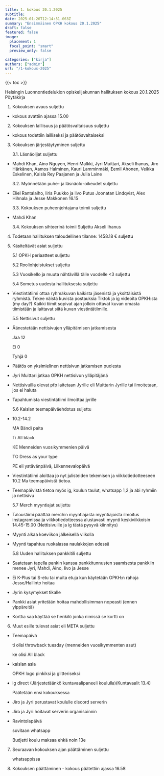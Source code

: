 ```yaml
---
title: 1. kokous 20.1.2025
subtitle: 
date: 2025-01-20T12:14:51.063Z
summary: "Ensimmäinen OPKH kokous 20.1.2025"
draft: false
featured: false
image:
  placement: 1
  focal_point: "smart"
  preview_only: false

categories: ["kirja"]
authors: ["admin"]
url: "/1-kokous-2025"
---
```

{{< toc >}}

Helsingin Luonnontiedelukion opiskelijakunnan hallituksen kokous 20.1.2025
Pöytäkirja


1. Kokouksen avaus suljettu

- kokous avattiin ajassa 15.00 

2. Kokouksen laillisuus ja päätösvaltaisuus suljettu

- kokous todettiin lailliseksi ja päätösvaltaiseksi
3. Kokouksen järjestäytyminen suljettu

	3.1. Läsnäolijat suljettu
- Mahdi Khan, Aino Nguyen, Henri Malkki, Jyri Muittari, Akseli Ihanus, Jiro Härkänen, Aamos Halminen, Kauri Lamminmäki, Eemil Ahonen, Veikka Eskelinen, Kaisla Rey Paajanen ja Julia Laine

	3.2. Myönnetään puhe- ja läsnäolo-oikeudet suljettu
- Eliel Rantalaiho, Iiris Puukko ja Iivo Putus
Joonatan Lindqvist, Alex Hihnala ja Jesse Makkonen 16.15

	3.3. Kokouksen puheenjohtajana toimii suljettu 
- Mahdi Khan

	3.4. Kokouksen sihteerinä toimii Suljettu
Akseli Ihanus

4. Todetaan hallituksen taloudellinen tilanne: 1458.18 € suljettu

5. Käsiteltävät asiat suljettu

	5.1 OPKH periaatteet suljettu

	5.2 Rooliohjeistukset suljettu

	5.3 Vuosikello ja muuta nähtävillä tälle vuodelle <3 suljettu

    5.4 Sometus uudesta hallituksesta suljettu

- Viestintätiimi ottaa ryhmäkuvan kaikista jäsenistä ja yksittäisistä ryhmistä. 
Tekee näistä kuvista postauksia
Tiktok ja ig videoita OPKH:sta (my day?)
Kaikki tiimit sopivat ajan jolloin ottavat kuvan omasta tiimistään ja laittavat siitä kuvan viestintätiimille.

	5.5 Nettisivut suljettu
- Äänestetään nettisivujen ylläpitämisen jatkamisesta

    Jaa 12

    Ei 0

    Tyhjä 0

- Päätös on yksimielinen nettisivun jatkamisen puolesta
- Jyri Muittari jatkaa OPKH nettisivun ylläpitäjänä
- Nettisivuilla olevat pfp laitetaan Jyrille eli Muittarin Jyrille tai ilmoitetaan, jos ei haluta
- Tapahtumista viestintätiimi ilmoittaa jyrille

	5.6 Kaislan teemapäiväehdotus suljettu

- 10.2-14.2

    MA Bändi paita

    Ti All black

    KE Menneiden vuosikymmenien päivä

    TO Dress as your type

    PE eli ystävänpäivä, Liikennevalopäivä

- Viestintätiimi aloittaa jo nyt julisteiden tekemisen ja viikkotiedotteeseen 10.2 Ma teemapäivistä tietoa.
- Teemapäivistä tietoa myös ig, koulun taulut, whatsapp 1,2 ja abi ryhmiin ja nettisivu

	5.7 Merch myyntiajat suljettu

- Taloustiimi päättää merchin myyntiajasta
myyntiajoista ilmoitus instagramissa ja viikkotiedotteessa
alustavasti myynti keskiviikkoisin 14.45-15.00 (Nettisivuille ja ig tästä pysyvä kiinnitys)
- Myynti alkaa koeviikon jälkeisellä viikolla
- Myynti tapahtuu ruokalassa naulakkojen edessä

	5.8 Uuden hallituksen pankkitili  suljettu

- Saatetaan tapella pankin kanssa pankkitunnusten saamisesta
pankkiin menee Jyri, Mahdi, Aino, Iivo ja Jesse
- Ei K-Plus tai S-etu tai muita etuja kun käytetään OPKH:n rahoja
Jesse/Hallinto hoitaa
- Jyrin kysymykset tikalle
- Pankki asiat yritetään hoitaa mahdollisimman nopeasti (ennen ylppäreitä)
-  Korttia saa käyttää se henkilö jonka nimissä se kortti on

6. Muut esille tulevat asiat eli META suljettu

- Teemapäivä 

    ti olisi throwback tuesday (menneiden vuosikymmenten asut)

    ke olisi All black

- kaislan asia

    OPKH logo pinkiksi ja glitteriseksi 

- ig direct (Järjestetäänkö kuntavaalipaneeli koululla)(Kuntavaalit 13.4)

    Päätetään ensi kokouksessa 	

- Jiro ja Jyri perustavat koululle discord serverin 

- Jiro ja Jyri hoitavat serverin organisoinnin

- Ravintolapäivä

    sovitaan whatsapp

    Budjetti koulu maksaa ehkä noin 13e

7. Seuraavan kokouksen ajan päättäminen suljettu

    whatsappissa

8. Kokouksen päättäminen - kokous päätettiin ajassa 16.58




